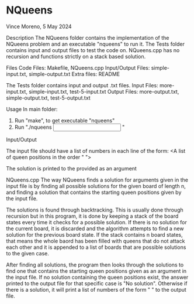 # NQueens

Vince Moreno, 5 May 2024



Description
The NQueens folder contains the implementation of the NQueens problem
and an executable "nqueens" to run it. The Tests folder contains input and 
output files to test the code on. NQueens.cpp has no recursion and functions 
strictly on a stack based solution.



Files
Code Files: Makefile, NQueens.cpp
Input/Output Files: simple-input.txt, simple-output.txt
Extra files: README

The Tests folder contains input and output .txt files.
Input Files: more-input.txt, simple-input.txt, test-5-input.txt
Output Files: more-output.txt, simple-output.txt, test-5-output.txt



Usage
In main folder:
  1. Run "make", to get executable "nqueens"
  2. Run "./nqueens <INPUT FILE> <OUTPUT FILE>"

Input/Output

The input file should have a list of numbers in each line of the form:
<size of board n> <A list of queen positions in the order " <column> <row> ">

The solution is printed to the <OUTPUT FILE> provided as an argument



NQueens.cpp
The way NQueens finds a solution for arguments given in the input file is by
finding all possible solutions for the given board of length n, and finding a 
solution that contains the starting queen positions given by the input file. 

The solutions is found through backtracking. This is usually done through recursion
but in this program, it is done by keeping a stack of the board states every time
it checks for a possible solution. If there is no solution for the current board,
it is discarded and the algorithm attempts to find a new solution for the previous 
board state. If the stack contains n board states, that means the whole baord has 
been filled with queens that do not attack each other and it is appended to a list
of boards that are possible solutions to the given case.

After finding all solutions, the program then looks through the solutions to find one
that contains the starting queen positions given as an argument in the input file.
If no solution containing the queen positions exist, the answer printed to the output file
for that specific case is "No solution". Otherwise if there is a solution, it will print
a list of numbers of the form "<column> <row> " to the output file.
